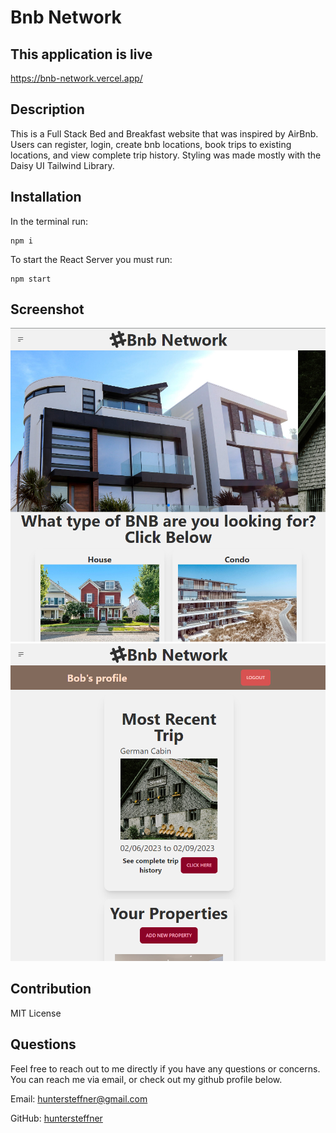 # Bnb Network

## This application is live

https://bnb-network.vercel.app/

## Description

This is a Full Stack Bed and Breakfast website that was inspired by AirBnb. Users can register, login, create bnb locations, book trips to existing locations, and view complete trip history. Styling was made mostly with the Daisy UI Tailwind Library.

## Installation

In the terminal run:

```
npm i
```
To start the React Server you must run:
```
npm start
```


## Screenshot

![Alt text](./public/readme1.png "Homepage")
![Alt text](./public/readme2.png "Profile")

## Contribution

MIT License

## Questions

Feel free to reach out to me directly if you have any questions or concerns. You can reach me via email, or check out my github profile below.

Email: huntersteffner@gmail.com

GitHub: [huntersteffner](https://github.com/huntersteffner/)
